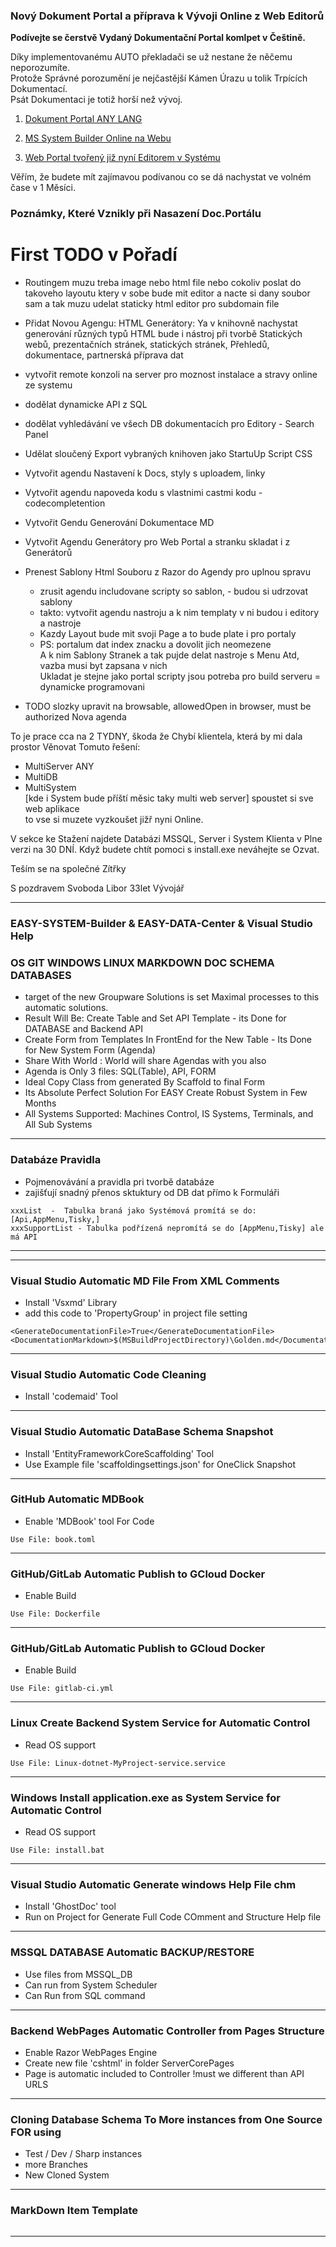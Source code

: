 ﻿### Nový Dokument Portal a příprava k Vývoji Online z Web Editorů
**Podívejte se čerstvě Vydaný Dokumentační Portal komlpet v Češtině.**

Díky implementovanému AUTO překladači se už nestane že něčemu neporozumíte.   
Protože Správné porozumění je nejčastější Kámen Úrazu u tolik Trpících Dokumentací.   
Psát Dokumentaci je totiž horší než vývoj.   

1. [Dokument Portal ANY LANG](https://KlikneteZde.Cz/EIC&ESBdocs/CodeDocs "Portál Dokumentace s Ukázkami připravených Nástrojů")

2. [MS System Builder Online na Webu](https://KlikneteZde.Cz:8000 "MS System Builder Online")  

3. [Web Portal tvořený již nyní Editorem v Systému](https://KlikneteZde.Cz:8000/Portal "Web Portal tvořený již nyní Editorem v Systému")  

Věřím, že budete mít zajímavou podívanou co se dá nachystat ve volném čase v
1 Měsíci.

### Poznámky, Které Vznikly při Nasazení Doc.Portálu

# First TODO v Pořadí
* Routingem muzu treba image nebo html file nebo cokoliv poslat do takoveho layoutu ktery v sobe bude mit editor a nacte si dany soubor sam
  a tak muzu udelat staticky html editor pro subdomain file

* Přidat Novou Agengu: HTML Generátory: Ya v knihovně nachystat generování různých typů HTML
bude i nástroj při tvorbě Statických webů, prezentačních stránek, statických stránek,
Přehledů, dokumentace, partnerská příprava dat

* vytvořit remote konzoli na server pro moznost instalace a stravy online ze systemu

* dodělat dynamicke API z SQL   
* dodělat vyhledávání ve všech DB dokumentacích pro Editory - Search Panel     
* Udělat sloučený Export vybraných knihoven jako StartuUp Script CSS     
* Vytvořit agendu Nastavení k Docs, styly s uploadem, linky    
* Vytvořit agendu napoveda kodu s vlastnimi castmi kodu - codecompletention   
* Vytvořit Gendu Generování Dokumentace MD   
* Vytvořit Agendu Generátory pro Web Portal a stranku skladat i z Generátorů   
* Prenest Sablony Html Souboru z Razor do Agendy pro uplnou spravu  
  + zrusit agendu includovane scripty so sablon, - budou si udrzovat sablony   
  + takto: vytvořit agendu nastroju a k nim templaty v ni budou i editory a nastroje   
  + Kazdy Layout bude mit svoji Page a to bude plate i pro portaly   
  + PS: portalum dat index znacku a dovolit jich neomezene   
  A k nim Sablony Stranek a tak pujde delat nastroje s Menu Atd, vazba musi byt zapsana v nich  
  Ukladat je stejne jako portal scripty jsou potreba pro build serveru = dynamicke programovani   
* TODO slozky upravit na browsable, allowedOpen in browser, must be authorized Nova agenda  

To je prace cca na 2 TYDNY, škoda že Chybí klientela, která by mi dala   
prostor Věnovat Tomuto řešení:  
* MultiServer ANY
* MultiDB  
* MultiSystem    
[kde i System bude příští měsic taky multi web server]  spoustet si sve web aplikace   
to vse si muzete vyzkoušet jižř nyni Online.

V sekce ke Stažení  najdete Databázi MSSQL, Server i System Klienta
 v Plne verzi na 30 DNÍ. Když budete chtít pomoci s install.exe neváhejte se Ozvat.

Teším se na společné Zítřky

S pozdravem
Svoboda Libor 33let Vývojář

----

### EASY-SYSTEM-Builder & EASY-DATA-Center & Visual Studio Help  
### OS GIT WINDOWS LINUX MARKDOWN DOC SCHEMA DATABASES
* target of the new Groupware Solutions is set Maximal processes to this automatic solutions. 
* Result Will Be: Create Table and Set API Template - its Done for DATABASE and Backend API
* Create Form from Templates In FrontEnd for the New Table - Its Done for New System Form (Agenda)
* Share With World : World will share Agendas with you also
* Agenda is Only 3 files: SQL(Table), API, FORM
* Ideal Copy Class from generated By Scaffold to final Form
* Its Absolute Perfect Solution For EASY Create Robust System in Few Months
* All Systems Supported: Machines Control, IS Systems, Terminals, and All Sub Systems



---
### Databáze Pravidla
* Pojmenovávání a pravidla pri tvorbě databáze
* zajišťují snadný přenos sktuktury od DB dat přímo k Formuláři
```
xxxList  -  Tabulka braná jako Systémová promítá se do:[Api,AppMenu,Tisky,]
xxxSupportList - Tabulka podřízená nepromítá se do [AppMenu,Tisky] ale má API

```
---



---
### Visual Studio Automatic MD File From XML Comments
* Install 'Vsxmd' Library
* add this code to 'PropertyGroup' in project file setting
```
<GenerateDocumentationFile>True</GenerateDocumentationFile>
<DocumentationMarkdown>$(MSBuildProjectDirectory)\Golden.md</DocumentationMarkdown>
```
---

### Visual Studio Automatic Code Cleaning
* Install 'codemaid' Tool
---

### Visual Studio Automatic DataBase Schema Snapshot
* Install 'EntityFrameworkCoreScaffolding' Tool
* Use Example file 'scaffoldingsettings.json' for OneClick Snapshot
---

### GitHub Automatic MDBook
* Enable 'MDBook' tool For Code
```
Use File: book.toml
```
---

### GitHub/GitLab Automatic Publish to GCloud Docker
* Enable Build
```
Use File: Dockerfile
```
---

### GitHub/GitLab Automatic Publish to GCloud Docker
* Enable Build
```
Use File: gitlab-ci.yml
```
---

### Linux Create Backend System Service for Automatic Control 
* Read OS support
```
Use File: Linux-dotnet-MyProject-service.service
```
---

### Windows Install application.exe as System Service for Automatic Control 
* Read OS support
```
Use File: install.bat
```
---

### Visual Studio Automatic Generate windows Help File chm
* Install 'GhostDoc' tool
* Run on Project for Generate Full Code COmment and Structure Help file
---

### MSSQL DATABASE Automatic BACKUP/RESTORE
* Use files from MSSQL_DB
* Can run from System Scheduler
* Can Run from SQL command
---

### Backend WebPages Automatic Controller from Pages Structure
* Enable Razor WebPages Engine
* Create new file 'cshtml' in folder ServerCorePages
* Page is automatic included to Controller !must we different than API URLS
---


### Cloning Database Schema To More instances from One Source FOR using 
* Test / Dev / Sharp instances
* more Branches
* New Cloned System 
---

### MarkDown Item Template  
```cs

```

---

